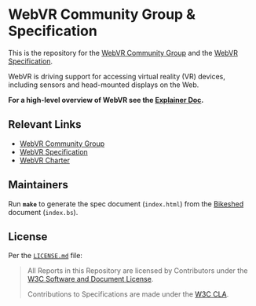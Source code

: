 # WebVR Community Group & Specification

This is the repository for the [WebVR Community Group](https://www.w3.org/community/webvr/) and the [WebVR Specification](https://w3c.github.io/webvr/).

WebVR is driving support for accessing virtual reality (VR) devices, including sensors and head-mounted displays on the Web.

**For a high-level overview of WebVR see the [Explainer Doc](explainer.md).**


## Relevant Links

* [WebVR Community Group](https://www.w3.org/community/webvr/)
* [WebVR Specification](https://w3c.github.io/webvr/)
* [WebVR Charter](https://w3c.github.io/webvr/charter/)


## Maintainers

Run __`make`__ to generate the spec document (`index.html`) from the [Bikeshed](https://github.com/tabatkins/bikeshed) document (`index.bs`).


## License

Per the [`LICENSE.md`](LICENSE.md) file:

> All Reports in this Repository are licensed by Contributors under the [W3C Software and Document License](http://www.w3.org/Consortium/Legal/2015/copyright-software-and-document).
>
> Contributions to Specifications are made under the [W3C CLA](https://www.w3.org/community/about/agreements/cla/).
